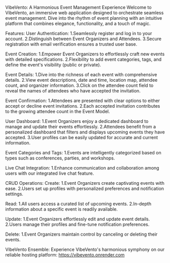 VibeVento: A Harmonious Event Management Experience
Welcome to VibeVento, an immersive web application designed to orchestrate seamless event management. Dive into the rhythm of event planning with an intuitive platform that combines elegance, functionality, and a touch of magic.

Features:
User Authentication:
1.Seamlessly register and log in to your account.
2.Distinguish between Event Organizers and Attendees.
3.Secure registration with email verification ensures a trusted user base.

Event Creation:
1.Empower Event Organizers to effortlessly craft new events with detailed specifications.
2.Flexibility to add event categories, tags, and define the event's visibility (public or private).

Event Details:
1.Dive into the richness of each event with comprehensive details.
2.View event descriptions, date and time, location map, attendee count, and organizer information.
3.Click on the attendee count field to reveal the names of attendees who have accepted the invitation.

Event Confirmation:
1.Attendees are presented with clear options to either accept or decline event invitations.
2.Each accepted invitation contributes to the growing attendee count in the Event Model.

User Dashboard:
1.Event Organizers enjoy a dedicated dashboard to manage and update their events effortlessly.
2.Attendees benefit from a personalized dashboard that filters and displays upcoming events they have accepted.
3.User profiles can be easily updated for accurate and current information.

Event Categories and Tags:
1.Events are intelligently categorized based on types such as conferences, parties, and workshops.

Live Chat Integration:
1.Enhance communication and collaboration among users with our integrated live chat feature.

CRUD Operations:
Create:
1.Event Organizers create captivating events with ease.
2.Users set up profiles with personalized preferences and notification settings.

Read:
1.All users access a curated list of upcoming events.
2.In-depth information about a specific event is readily available.

Update:
1.Event Organizers effortlessly edit and update event details.
2.Users manage their profiles and fine-tune notification preferences.

Delete:
1.Event Organizers maintain control by canceling or deleting their events.

VibeVento Ensemble:
Experience VibeVento's harmonious symphony on our reliable hosting platform:
https://vibevento.onrender.com

